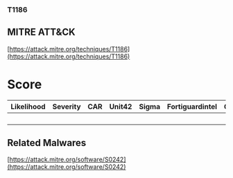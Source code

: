 
### T1186
## MITRE ATT&CK
[https://attack.mitre.org/techniques/T1186](https://attack.mitre.org/techniques/T1186)

# Score

| Likelihood | Severity | CAR | Unit42 | Sigma | Fortiguardintel | Groups | Malwares | Tools |
| ---------- | -------- | --- | ------ | ----- | --------------- | ---  | --- | --- |
 |   |   |   |   |   |   |   | 1 |   |



## Related Malwares

[https://attack.mitre.org/software/S0242](https://attack.mitre.org/software/S0242)
[]()
